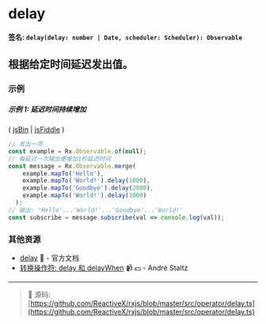 # delay

#### 签名: `delay(delay: number | Date, scheduler: Scheduler): Observable`

## 根据给定时间延迟发出值。

### 示例

##### 示例 1: 延迟时间持续增加

( [jsBin](http://jsbin.com/zebatixije/1/edit?js,console) | [jsFiddle](https://jsfiddle.net/btroncone/1kxtzcu6/) )

```js
// 发出一项
const example = Rx.Observable.of(null);
// 每延迟一次输出便增加1秒延迟时间
const message = Rx.Observable.merge(
    example.mapTo('Hello'),
    example.mapTo('World!').delay(1000),
    example.mapTo('Goodbye').delay(2000),
    example.mapTo('World!').delay(3000)
  );
// 输出: 'Hello'...'World!'...'Goodbye'...'World!'
const subscribe = message.subscribe(val => console.log(val));
```


### 其他资源

* [delay](http://cn.rx.js.org/class/es6/Observable.js~Observable.html#instance-method-delay) :newspaper: - 官方文档
* [转换操作符: delay 和 delayWhen](https://egghead.io/lessons/rxjs-transformation-operators-delay-and-delaywhen?course=rxjs-beyond-the-basics-operators-in-depth) :video_camera: :dollar: - André Staltz

---
> :file_folder: 源码:  [https://github.com/ReactiveX/rxjs/blob/master/src/operator/delay.ts](https://github.com/ReactiveX/rxjs/blob/master/src/operator/delay.ts)
